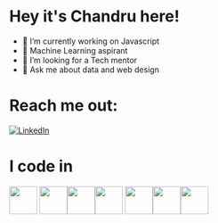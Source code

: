 # Hey it's Chandru here!

- 🔭 I’m currently working on Javascript
- 🌱 Machine Learning aspirant
- 👯 I’m looking for a Tech mentor
- 💬 Ask me about data and web design
# Reach me out:
[![LinkedIn](https://img.shields.io/badge/LinkedIn-%230077B5.svg?logo=linkedin&logoColor=white)](https://www.linkedin.com/in/chandrum0205/) 

# I code in
<img height="50" width="50" src="https://img.icons8.com/color/48/000000/python.png" /> <img height="50" width="50" src="https://img.icons8.com/color/48/000000/c-programming.png" /><img height="50" width="50" src="https://img.icons8.com/color/48/000000/java-coffee-cup-logo.png" /><img height="50" width="50" src="https://img.icons8.com/color/48/000000/html-5.png" /> <img height="50" width="50" src="https://img.icons8.com/color/48/000000/css3.png" /><img height="50" width="50" src="https://img.icons8.com/color/48/000000/javascript.png"/><img height="50" width="50" src="https://img.icons8.com/color/48/000000/mysql-logo.png"/>
